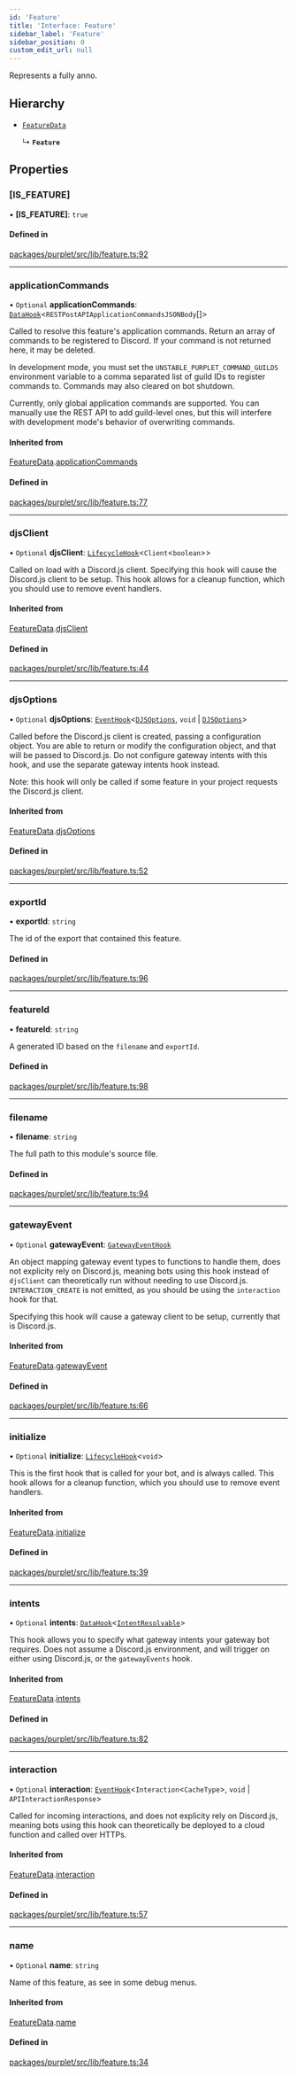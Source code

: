 ```yaml
---
id: 'Feature'
title: 'Interface: Feature'
sidebar_label: 'Feature'
sidebar_position: 0
custom_edit_url: null
---
```


Represents a fully anno.

## Hierarchy

- [`FeatureData`](FeatureData.md)

  ↳ **`Feature`**

## Properties

### [IS\_FEATURE]

• **[IS\_FEATURE]**: `true`

#### Defined in

[packages/purplet/src/lib/feature.ts:92](https://github.com/CRBT-Team/Purplet/blob/b72b1ee/packages/purplet/src/lib/feature.ts#L92)

---

### applicationCommands

• `Optional` **applicationCommands**: [`DataHook`](../modules.md#datahook)<`RESTPostAPIApplicationCommandsJSONBody`[]\>

Called to resolve this feature's application commands. Return an array of commands to be registered to Discord. If your command is not returned here, it may be deleted.

In development mode, you must set the `UNSTABLE_PURPLET_COMMAND_GUILDS` environment variable to a comma separated list of guild IDs to register commands to. Commands may also cleared on bot shutdown.

Currently, only global application commands are supported. You can manually use the REST API to add guild-level ones, but this will interfere with development mode's behavior of overwriting commands.

#### Inherited from

[FeatureData](FeatureData.md).[applicationCommands](FeatureData.md#applicationcommands)

#### Defined in

[packages/purplet/src/lib/feature.ts:77](https://github.com/CRBT-Team/Purplet/blob/b72b1ee/packages/purplet/src/lib/feature.ts#L77)

---

### djsClient

• `Optional` **djsClient**: [`LifecycleHook`](../modules.md#lifecyclehook)<`Client`<`boolean`\>\>

Called on load with a Discord.js client. Specifying this hook will cause the Discord.js client to be setup. This hook allows for a cleanup function, which you should use to remove event handlers.

#### Inherited from

[FeatureData](FeatureData.md).[djsClient](FeatureData.md#djsclient)

#### Defined in

[packages/purplet/src/lib/feature.ts:44](https://github.com/CRBT-Team/Purplet/blob/b72b1ee/packages/purplet/src/lib/feature.ts#L44)

---

### djsOptions

• `Optional` **djsOptions**: [`EventHook`](../modules.md#eventhook)<[`DJSOptions`](../modules.md#djsoptions), `void` \| [`DJSOptions`](../modules.md#djsoptions)\>

Called before the Discord.js client is created, passing a configuration object. You are able to return or modify the configuration object, and that will be passed to Discord.js. Do not configure gateway intents with this hook, and use the separate gateway intents hook instead.

Note: this hook will only be called if some feature in your project requests the Discord.js client.

#### Inherited from

[FeatureData](FeatureData.md).[djsOptions](FeatureData.md#djsoptions)

#### Defined in

[packages/purplet/src/lib/feature.ts:52](https://github.com/CRBT-Team/Purplet/blob/b72b1ee/packages/purplet/src/lib/feature.ts#L52)

---

### exportId

• **exportId**: `string`

The id of the export that contained this feature.

#### Defined in

[packages/purplet/src/lib/feature.ts:96](https://github.com/CRBT-Team/Purplet/blob/b72b1ee/packages/purplet/src/lib/feature.ts#L96)

---

### featureId

• **featureId**: `string`

A generated ID based on the `filename` and `exportId`.

#### Defined in

[packages/purplet/src/lib/feature.ts:98](https://github.com/CRBT-Team/Purplet/blob/b72b1ee/packages/purplet/src/lib/feature.ts#L98)

---

### filename

• **filename**: `string`

The full path to this module's source file.

#### Defined in

[packages/purplet/src/lib/feature.ts:94](https://github.com/CRBT-Team/Purplet/blob/b72b1ee/packages/purplet/src/lib/feature.ts#L94)

---

### gatewayEvent

• `Optional` **gatewayEvent**: [`GatewayEventHook`](GatewayEventHook.md)

An object mapping gateway event types to functions to handle them, does not explicity rely on Discord.js, meaning bots using this hook instead of `djsClient` can theoretically run without needing to use Discord.js. `INTERACTION_CREATE` is not emitted, as you should be using the `interaction` hook for that.

Specifying this hook will cause a gateway client to be setup, currently that is Discord.js.

#### Inherited from

[FeatureData](FeatureData.md).[gatewayEvent](FeatureData.md#gatewayevent)

#### Defined in

[packages/purplet/src/lib/feature.ts:66](https://github.com/CRBT-Team/Purplet/blob/b72b1ee/packages/purplet/src/lib/feature.ts#L66)

---

### initialize

• `Optional` **initialize**: [`LifecycleHook`](../modules.md#lifecyclehook)<`void`\>

This is the first hook that is called for your bot, and is always called. This hook allows for a cleanup function, which you should use to remove event handlers.

#### Inherited from

[FeatureData](FeatureData.md).[initialize](FeatureData.md#initialize)

#### Defined in

[packages/purplet/src/lib/feature.ts:39](https://github.com/CRBT-Team/Purplet/blob/b72b1ee/packages/purplet/src/lib/feature.ts#L39)

---

### intents

• `Optional` **intents**: [`DataHook`](../modules.md#datahook)<[`IntentResolvable`](../modules.md#intentresolvable)\>

This hook allows you to specify what gateway intents your gateway bot requires. Does not assume a Discord.js environment, and will trigger on either using Discord.js, or the `gatewayEvents` hook.

#### Inherited from

[FeatureData](FeatureData.md).[intents](FeatureData.md#intents)

#### Defined in

[packages/purplet/src/lib/feature.ts:82](https://github.com/CRBT-Team/Purplet/blob/b72b1ee/packages/purplet/src/lib/feature.ts#L82)

---

### interaction

• `Optional` **interaction**: [`EventHook`](../modules.md#eventhook)<`Interaction`<`CacheType`\>, `void` \| `APIInteractionResponse`\>

Called for incoming interactions, and does not explicity rely on Discord.js, meaning bots using this hook can theoretically be deployed to a cloud function and called over HTTPs.

#### Inherited from

[FeatureData](FeatureData.md).[interaction](FeatureData.md#interaction)

#### Defined in

[packages/purplet/src/lib/feature.ts:57](https://github.com/CRBT-Team/Purplet/blob/b72b1ee/packages/purplet/src/lib/feature.ts#L57)

---

### name

• `Optional` **name**: `string`

Name of this feature, as see in some debug menus.

#### Inherited from

[FeatureData](FeatureData.md).[name](FeatureData.md#name)

#### Defined in

[packages/purplet/src/lib/feature.ts:34](https://github.com/CRBT-Team/Purplet/blob/b72b1ee/packages/purplet/src/lib/feature.ts#L34)
